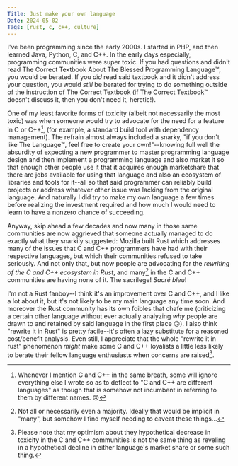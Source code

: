 ```yaml
---
Title: Just make your own language
Date: 2024-05-02
Tags: [rust, c, c++, culture]
---
```


I've been programming since the early 2000s. I started in PHP, and then learned
Java, Python, C, and C++. In the early days especially, programming communities
were super toxic. If you had questions and didn't read The Correct Textbook
About The Blessed Programming Language™️, you would be berated. If you *did* read
said textbook and it didn't address your question, you would *still* be berated
for trying to do something outside of the instruction of The Correct Textbook
(if The Correct Textbook™️ doesn't discuss it, then you don't need it, heretic!).

One of my least favorite forms of toxicity (albeit not necessarily the most
toxic) was when someone would try to advocate for the need for a feature in C or
C++[^1], (for example, a standard build tool with dependency management). The
refrain almost always included a snarky, "if you don't like The Language™️, feel
free to create your own!"--knowing full well the absurdity of expecting a new
programmer to master programming language design and then implement a
programming language and also market it so that enough other people use it that
it acquires enough marketshare that there are jobs available for using that
language and also an ecosystem of libraries and tools for it--all so that said
programmer can reliably build projects or address whatever other issue was
lacking from the original language. And naturally I did try to make my own
language a few times before realizing the investment required and how much I
would need to learn to have a nonzero chance of succeeding.

Anyway, skip ahead a few decades and now many in those same communities are now
aggrieved that someone actually managed to do exactly what they snarkily
suggested: Mozilla built Rust which addresses many of the issues that C and C++
programmers have had with their respective languages, but which their
communities refused to take seriously. And not only that, but now people are
advocating for the *rewriting of the C and C++ ecosystem in Rust*, and many[^0]
in the C and C++ communities are having none of it. The sacrilege! *Sacré bleu*!

I'm not a Rust fanboy--I think it's an improvement over C and C++, and I like a
lot about it, but it's not likely to be my main language any time soon. And
moreover the Rust community has its own foibles that chafe me (criticizing a
certain other language without ever actually analyzing *why* people are drawn to
and retained by said language in the first place 🙃). I also think "rewrite it
in Rust" is pretty facile--it's often a lazy substitute for a reasoned
cost/benefit analysis. Even still, I appreciate that the whole "rewrite it in
rust" phenomenon *might* make some C and C++ loyalists a little less likely to
berate their fellow language enthusiasts when concerns are raised[^2].

[^0]: Not all or necessarily even a majority. Ideally that would be implicit in
      "many", but somehow I find myself needing to caveat these things...

[^1]: Whenever I mention C and C++ in the same breath, some will ignore
      everything else I wrote so as to deflect to "C and C++ are different
      languages" as though that is somehow not incumbent in referring to them by
      different names. 🙃

[^2]: Please note that my optimism about they hypothetical decrease in toxicity
      in the C and C++ communities is not the same thing as reveling in a
      hypothetical decline in either language's market share or some such thing.